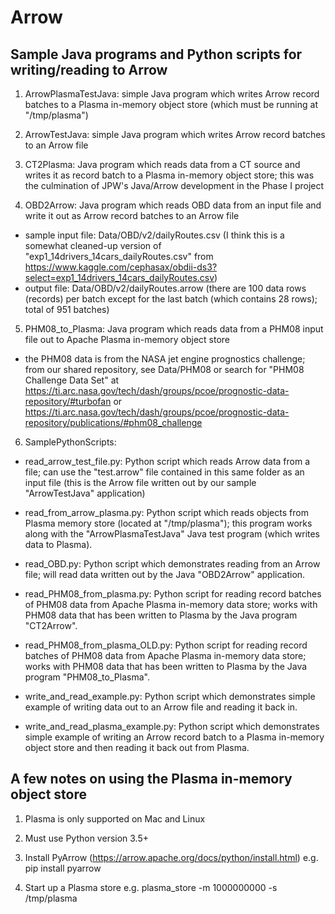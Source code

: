 # Arrow
Sample Java programs and Python scripts for writing/reading to Arrow
--------------------------------------------------------------------

1. ArrowPlasmaTestJava: simple Java program which writes Arrow record batches to a Plasma in-memory object store (which must be running at "/tmp/plasma")

2. ArrowTestJava: simple Java program which writes Arrow record batches to an Arrow file

3. CT2Plasma: Java program which reads data from a CT source and writes it as record batch to a Plasma in-memory object store; this was the culmination of JPW's Java/Arrow development in the Phase I project

4. OBD2Arrow: Java program which reads OBD data from an input file and write it out as Arrow record batches to an Arrow file
  - sample input file: Data/OBD/v2/dailyRoutes.csv (I think this is a somewhat cleaned-up version of "exp1_14drivers_14cars_dailyRoutes.csv" from https://www.kaggle.com/cephasax/obdii-ds3?select=exp1_14drivers_14cars_dailyRoutes.csv)
  - output file: Data/OBD/v2/dailyRoutes.arrow (there are 100 data rows (records) per batch except for the last batch (which contains 28 rows); total of 951 batches)

5. PHM08_to_Plasma: Java program which reads data from a PHM08 input file out to Apache Plasma in-memory object store
  - the PHM08 data is from the NASA jet engine prognostics challenge; from our shared repository, see Data/PHM08 or search for "PHM08 Challenge Data Set" at https://ti.arc.nasa.gov/tech/dash/groups/pcoe/prognostic-data-repository/#turbofan or https://ti.arc.nasa.gov/tech/dash/groups/pcoe/prognostic-data-repository/publications/#phm08_challenge

6. SamplePythonScripts:

  - read_arrow_test_file.py: Python script which reads Arrow data from a file; can use the "test.arrow" file contained in this same folder as an input file (this is the Arrow file written out by our sample "ArrowTestJava" application)
  
  - read_from_arrow_plasma.py: Python script which reads objects from Plasma memory store (located at "/tmp/plasma"); this program works along with the "ArrowPlasmaTestJava" Java test program (which writes data to Plasma).
  
  - read_OBD.py: Python script which demonstrates reading from an Arrow file; will read data written out by the Java "OBD2Arrow" application. 
  
  - read_PHM08_from_plasma.py: Python script for reading record batches of PHM08 data from Apache Plasma in-memory data store; works with PHM08 data that has been written to Plasma by the Java program "CT2Arrow".

  - read_PHM08_from_plasma_OLD.py: Python script for reading record batches of PHM08 data from Apache Plasma in-memory data store; works with PHM08 data that has been written to Plasma by the Java program "PHM08_to_Plasma".
  
  - write_and_read_example.py: Python script which demonstrates simple example of writing data out to an Arrow file and reading it back in.
  
  - write_and_read_plasma_example.py: Python script which demonstrates simple example of writing an Arrow record batch to a Plasma in-memory object store and then reading it back out from Plasma.

A few notes on using the Plasma in-memory object store
------------------------------------------------------

1. Plasma is only supported on Mac and Linux

2. Must use Python version 3.5+

3. Install PyArrow (https://arrow.apache.org/docs/python/install.html)
     e.g.  pip install pyarrow
     
4. Start up a Plasma store
     e.g.  plasma_store -m 1000000000 -s /tmp/plasma

